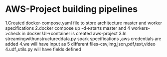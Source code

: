 # AWS-Project building pipelines
1.Created docker-compose.yaml file to store architecture master and worker specifications
2.docker compose up -d->starts master and 4 workers->check in docker UI->container is created aws-project
3.In streamingwithunstructureddata.py spark specifications ,aws credentials are added
4.we will have input as 5 different files-csv,img,json,pdf,text,video
4.udf_utils.py will have fields defined
